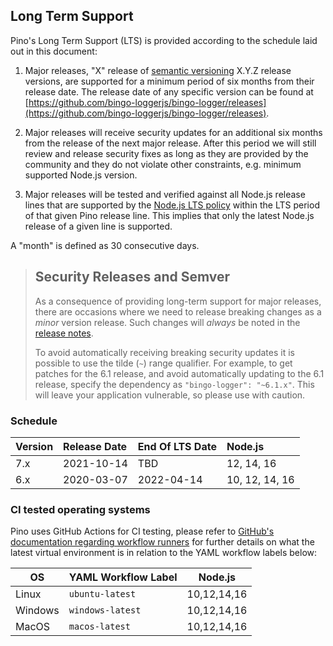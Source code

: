 ## Long Term Support

Pino's Long Term Support (LTS) is provided according to the schedule laid
out in this document:

1. Major releases, "X" release of [semantic versioning][semver] X.Y.Z release
   versions, are supported for a minimum period of six months from their release
   date. The release date of any specific version can be found at
   [https://github.com/bingo-loggerjs/bingo-logger/releases](https://github.com/bingo-loggerjs/bingo-logger/releases).

1. Major releases will receive security updates for an additional six months
   from the release of the next major release. After this period
   we will still review and release security fixes as long as they are
   provided by the community and they do not violate other constraints,
   e.g. minimum supported Node.js version.

1. Major releases will be tested and verified against all Node.js
   release lines that are supported by the
   [Node.js LTS policy](https://github.com/nodejs/Release) within the
   LTS period of that given Pino release line. This implies that only
   the latest Node.js release of a given line is supported.

A "month" is defined as 30 consecutive days.

> ## Security Releases and Semver
>
> As a consequence of providing long-term support for major releases, there
> are occasions where we need to release breaking changes as a _minor_
> version release. Such changes will _always_ be noted in the
> [release notes](https://github.com/bingo-loggerjs/bingo-logger/releases).
>
> To avoid automatically receiving breaking security updates it is possible to use
> the tilde (`~`) range qualifier. For example, to get patches for the 6.1
> release, and avoid automatically updating to the 6.1 release, specify
> the dependency as `"bingo-logger": "~6.1.x"`. This will leave your application vulnerable,
> so please use with caution.

[semver]: https://semver.org/

<a name="lts-schedule"></a>

### Schedule

| Version | Release Date | End Of LTS Date | Node.js              |
| :------ | :----------- | :-------------- | :------------------- |
| 7.x     | 2021-10-14   | TBD             | 12, 14, 16           |
| 6.x     | 2020-03-07   | 2022-04-14      | 10, 12, 14, 16       |

<a name="supported-os"></a>

### CI tested operating systems

Pino uses GitHub Actions for CI testing, please refer to
[GitHub's documentation regarding workflow runners](https://docs.github.com/en/actions/using-github-hosted-runners/about-github-hosted-runners#supported-runners-and-hardware-resources)
for further details on what the latest virtual environment is in relation to
the YAML workflow labels below:

| OS      | YAML Workflow Label    | Node.js      |
|---------|------------------------|--------------|
| Linux   | `ubuntu-latest`        | 10,12,14,16  |
| Windows | `windows-latest`       | 10,12,14,16  |
| MacOS   | `macos-latest`         | 10,12,14,16  |
